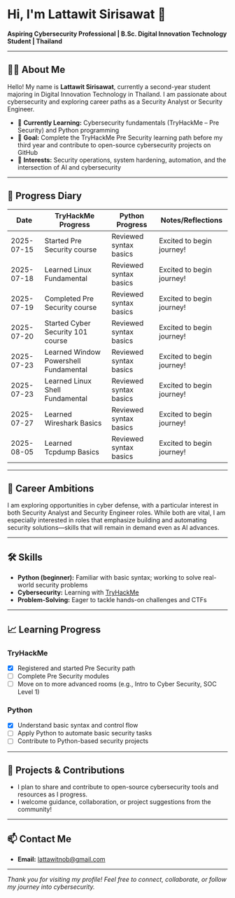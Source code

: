 # Hi, I'm Lattawit Sirisawat 👋

**Aspiring Cybersecurity Professional | B.Sc. Digital Innovation Technology Student | Thailand**

---

## 👨‍🎓 About Me

Hello! My name is **Lattawit Sirisawat**, currently a second-year student majoring in Digital Innovation Technology in Thailand. I am passionate about cybersecurity and exploring career paths as a Security Analyst or Security Engineer.

- 🌱 **Currently Learning:** Cybersecurity fundamentals (TryHackMe – Pre Security) and Python programming
- 🎯 **Goal:** Complete the TryHackMe Pre Security learning path before my third year and contribute to open-source cybersecurity projects on GitHub
- 🔎 **Interests:** Security operations, system hardening, automation, and the intersection of AI and cybersecurity

---

## 📅 Progress Diary

| Date       | TryHackMe Progress           | Python Progress             | Notes/Reflections          |
|------------|-----------------------------|-----------------------------|----------------------------|
| 2025-07-15 | Started Pre Security course | Reviewed syntax basics      | Excited to begin journey!  |
| 2025-07-18 | Learned Linux Fundamental   | Reviewed syntax basics      | Excited to begin journey!  |
| 2025-07-19 | Completed Pre Security course   | Reviewed syntax basics      | Excited to begin journey!  |
| 2025-07-20 | Started Cyber Security 101 course   | Reviewed syntax basics      | Excited to begin journey!  |
| 2025-07-23 | Learned Window Powershell Fundamental   | Reviewed syntax basics      | Excited to begin journey!  |
| 2025-07-23 | Learned Linux Shell Fundamental   | Reviewed syntax basics      | Excited to begin journey!  |
| 2025-07-27 | Learned Wireshark Basics   | Reviewed syntax basics      | Excited to begin journey!  |
| 2025-08-05 | Learned Tcpdump Basics   | Reviewed syntax basics      | Excited to begin journey!  |
---

## 🚀 Career Ambitions

I am exploring opportunities in cyber defense, with a particular interest in both Security Analyst and Security Engineer roles. While both are vital, I am especially interested in roles that emphasize building and automating security solutions—skills that will remain in demand even as AI advances.

---

## 🛠️ Skills

- **Python (beginner):** Familiar with basic syntax; working to solve real-world security problems
- **Cybersecurity:** Learning with [TryHackMe](https://tryhackme.com/)
- **Problem-Solving:** Eager to tackle hands-on challenges and CTFs

---

## 📈 Learning Progress

### TryHackMe
- [x] Registered and started Pre Security path
- [ ] Complete Pre Security modules
- [ ] Move on to more advanced rooms (e.g., Intro to Cyber Security, SOC Level 1)

### Python
- [x] Understand basic syntax and control flow
- [ ] Apply Python to automate basic security tasks
- [ ] Contribute to Python-based security projects

---

## 📝 Projects & Contributions

- I plan to share and contribute to open-source cybersecurity tools and resources as I progress.  
- I welcome guidance, collaboration, or project suggestions from the community!

---

## 📫 Contact Me

- **Email:** lattawitnob@gmail.com

---

*Thank you for visiting my profile! Feel free to connect, collaborate, or follow my journey into cybersecurity.*
